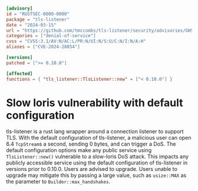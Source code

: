 ```toml
[advisory]
id = "RUSTSEC-0000-0000"
package = "tls-listener"
date = "2024-03-15"
url = "https://github.com/tmccombs/tls-listener/security/advisories/GHSA-2qph-qpvm-2qf7"
categories = ["denial-of-service"]
cvss = "CVSS:3.1/AV:N/AC:L/PR:N/UI:N/S:U/C:N/I:N/A:H"
aliases = ["CVE-2024-28854"]

[versions]
patched = [">= 0.10.0"]

[affected]
functions = { "tls_listener::TlsListener::new" = ["< 0.10.0"] }
```

# Slow loris vulnerability with default configuration

tls-listener is a rust lang wrapper around a connection listener to support TLS. With the default configuration of tls-listener, a malicious user can open 6.4 `TcpStream`s a second, sending 0 bytes, and can trigger a DoS. The default configuration options make any public service using `TlsListener::new()` vulnerable to a slow-loris DoS attack. This impacts any publicly accessible service using the default configuration of tls-listener in versions prior to 0.10.0. Users are advised to upgrade. Users unable to upgrade may mitigate this by passing a large value, such as `usize::MAX` as the parameter to `Builder::max_handshakes`.
